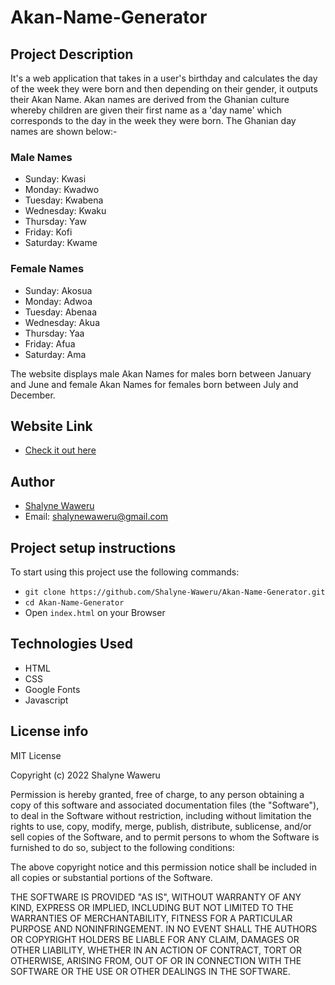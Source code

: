 # Akan-Name-Generator

## Project Description
It's a web application that takes in a user's birthday and calculates the day of the week they were born and then depending on their gender, it outputs their Akan Name. Akan names are derived from the Ghanian culture whereby children are given their first name as a 'day name' which corresponds to the day in the week they were born. The Ghanian day names are shown below:-

### Male Names
- Sunday: Kwasi
- Monday: Kwadwo
- Tuesday: Kwabena
- Wednesday: Kwaku
- Thursday:  Yaw
- Friday: Kofi
- Saturday: Kwame

### Female Names
- Sunday: Akosua
- Monday: Adwoa
- Tuesday: Abenaa
- Wednesday: Akua
- Thursday:  Yaa
- Friday: Afua
- Saturday: Ama

The website displays male Akan Names for males born between January and June and female Akan Names for females born between July and December.

## Website Link
- [Check it out here](https://shalyne-waweru.github.io/My-Portfolio/)

## Author
- [Shalyne Waweru](https://github.com/Shalyne-Waweru/My-Portfolio.git)
- Email: shalynewaweru@gmail.com

## Project setup instructions
To start using this project use the following commands:

- `git clone https://github.com/Shalyne-Waweru/Akan-Name-Generator.git`
- `cd Akan-Name-Generator`
-  Open `index.html` on your Browser

## Technologies Used
- HTML
- CSS
- Google Fonts
- Javascript

## License info
MIT License

Copyright (c) 2022 Shalyne Waweru

Permission is hereby granted, free of charge, to any person obtaining a copy
of this software and associated documentation files (the "Software"), to deal
in the Software without restriction, including without limitation the rights
to use, copy, modify, merge, publish, distribute, sublicense, and/or sell
copies of the Software, and to permit persons to whom the Software is
furnished to do so, subject to the following conditions:

The above copyright notice and this permission notice shall be included in all
copies or substantial portions of the Software.

THE SOFTWARE IS PROVIDED "AS IS", WITHOUT WARRANTY OF ANY KIND, EXPRESS OR
IMPLIED, INCLUDING BUT NOT LIMITED TO THE WARRANTIES OF MERCHANTABILITY,
FITNESS FOR A PARTICULAR PURPOSE AND NONINFRINGEMENT. IN NO EVENT SHALL THE
AUTHORS OR COPYRIGHT HOLDERS BE LIABLE FOR ANY CLAIM, DAMAGES OR OTHER
LIABILITY, WHETHER IN AN ACTION OF CONTRACT, TORT OR OTHERWISE, ARISING FROM,
OUT OF OR IN CONNECTION WITH THE SOFTWARE OR THE USE OR OTHER DEALINGS IN THE
SOFTWARE.
